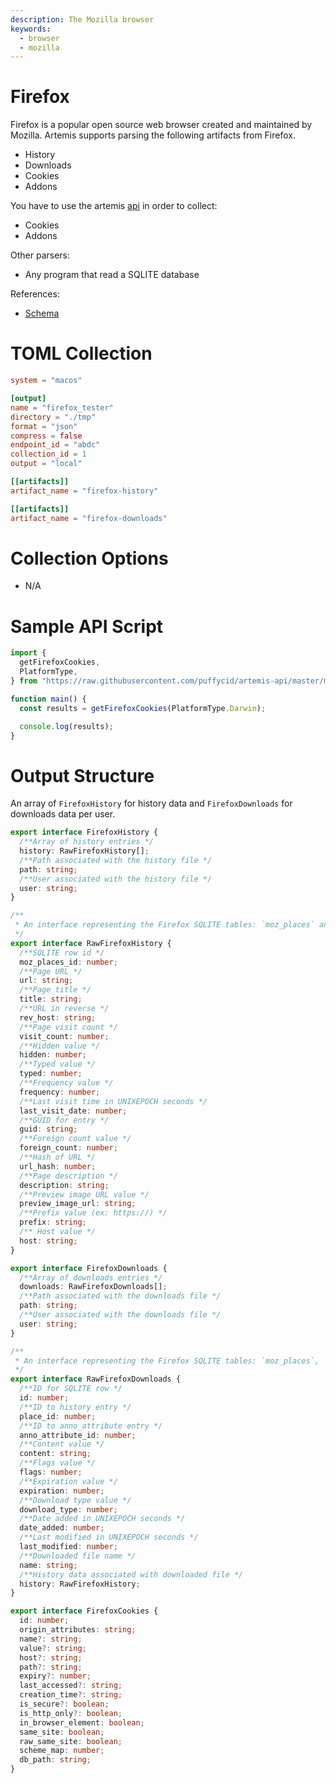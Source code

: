 ```yaml
---
description: The Mozilla browser
keywords:
  - browser
  - mozilla
---
```


# Firefox

Firefox is a popular open source web browser created and maintained by Mozilla.
Artemis supports parsing the following artifacts from Firefox.

- History
- Downloads
- Cookies
- Addons

You have to use the artemis [api](../../API/overview.md) in order to collect:

- Cookies
- Addons

Other parsers:

- Any program that read a SQLITE database

References:

- [Schema](https://kb.mozillazine.org/Places.sqlite)

# TOML Collection

```toml
system = "macos"

[output]
name = "firefox_tester"
directory = "./tmp"
format = "json"
compress = false
endpoint_id = "abdc"
collection_id = 1
output = "local"

[[artifacts]]
artifact_name = "firefox-history"

[[artifacts]]
artifact_name = "firefox-downloads"
```

# Collection Options

- N/A

# Sample API Script

```typescript
import {
  getFirefoxCookies,
  PlatformType,
} from "https://raw.githubusercontent.com/puffycid/artemis-api/master/mod.ts";

function main() {
  const results = getFirefoxCookies(PlatformType.Darwin);

  console.log(results);
}
```

# Output Structure

An array of `FirefoxHistory` for history data and `FirefoxDownloads` for
downloads data per user.

```typescript
export interface FirefoxHistory {
  /**Array of history entries */
  history: RawFirefoxHistory[];
  /**Path associated with the history file */
  path: string;
  /**User associated with the history file */
  user: string;
}

/**
 * An interface representing the Firefox SQLITE tables: `moz_places` and `moz_origins`
 */
export interface RawFirefoxHistory {
  /**SQLITE row id */
  moz_places_id: number;
  /**Page URL */
  url: string;
  /**Page title */
  title: string;
  /**URL in reverse */
  rev_host: string;
  /**Page visit count */
  visit_count: number;
  /**Hidden value */
  hidden: number;
  /**Typed value */
  typed: number;
  /**Frequency value */
  frequency: number;
  /**Last visit time in UNIXEPOCH seconds */
  last_visit_date: number;
  /**GUID for entry */
  guid: string;
  /**Foreign count value */
  foreign_count: number;
  /**Hash of URL */
  url_hash: number;
  /**Page description */
  description: string;
  /**Preview image URL value */
  preview_image_url: string;
  /**Prefix value (ex: https://) */
  prefix: string;
  /** Host value */
  host: string;
}

export interface FirefoxDownloads {
  /**Array of downloads entries */
  downloads: RawFirefoxDownloads[];
  /**Path associated with the downloads file */
  path: string;
  /**User associated with the downloads file */
  user: string;
}

/**
 * An interface representing the Firefox SQLITE tables: `moz_places`, `moz_origins`, `moz_annos`, `moz_anno_attributes`
 */
export interface RawFirefoxDownloads {
  /**ID for SQLITE row */
  id: number;
  /**ID to history entry */
  place_id: number;
  /**ID to anno_attribute entry */
  anno_attribute_id: number;
  /**Content value */
  content: string;
  /**Flags value */
  flags: number;
  /**Expiration value */
  expiration: number;
  /**Download type value */
  download_type: number;
  /**Date added in UNIXEPOCH seconds */
  date_added: number;
  /**Last modified in UNIXEPOCH seconds */
  last_modified: number;
  /**Downloaded file name */
  name: string;
  /**History data associated with downloaded file */
  history: RawFirefoxHistory;
}

export interface FirefoxCookies {
  id: number;
  origin_attributes: string;
  name?: string;
  value?: string;
  host?: string;
  path?: string;
  expiry?: number;
  last_accessed?: string;
  creation_time?: string;
  is_secure?: boolean;
  is_http_only?: boolean;
  in_browser_element: boolean;
  same_site: boolean;
  raw_same_site: boolean;
  scheme_map: number;
  db_path: string;
}
```
